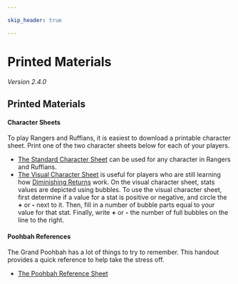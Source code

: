 ```yaml
---

skip_header: true

---
```

  
# Printed Materials
_Version 2.4.0_  

  
## Printed Materials

  
#### Character Sheets
To play Rangers and Ruffians, it is easiest to download a printable character sheet. Print one of the two character sheets below for each of your players.
* [The Standard Character Sheet](/site/printed_materials/standard_character_sheet.pdf) can be used for any character in Rangers and Ruffians.
* [The Visual Character Sheet](/site/printed_materials/visual_character_sheet.pdf) is useful for players who are still learning how [Diminishing Returns](/site/pages/GENERATED/Rulebook.html#diminishing-returns) work. On the visual character sheet, stats values are depicted using bubbles. To use the visual character sheet, first determine if a value for a stat is positive or negative, and circle the __+__ or __-__ next to it. Then, fill in a number of bubble parts equal to your value for that stat. Finally, write __+__ or __-__ the number of full bubbles on the line to the right.
  
  
  
  

  
#### Poohbah References
The Grand Poohbah has a lot of things to try to remember. This handout provides a quick reference to help take the stress off.
* [The Poohbah Reference Sheet](Poohbah_Printables.md)

